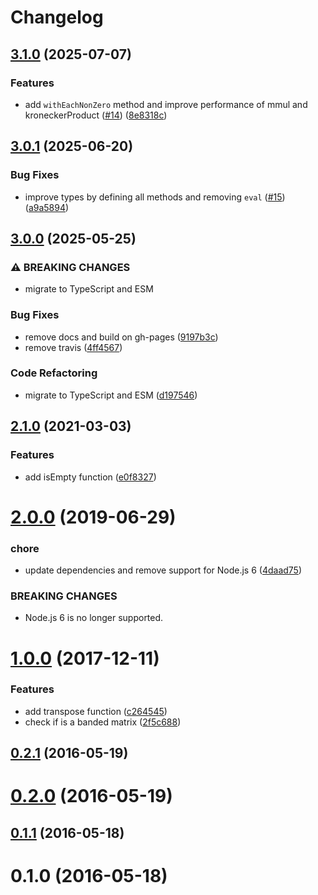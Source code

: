 # Changelog

## [3.1.0](https://github.com/mljs/sparse-matrix/compare/v3.0.1...v3.1.0) (2025-07-07)


### Features

* add `withEachNonZero` method and improve performance of mmul and kroneckerProduct ([#14](https://github.com/mljs/sparse-matrix/issues/14)) ([8e8318c](https://github.com/mljs/sparse-matrix/commit/8e8318c57b746461416fba89f4a934f929afb60f))

## [3.0.1](https://github.com/mljs/sparse-matrix/compare/v3.0.0...v3.0.1) (2025-06-20)


### Bug Fixes

* improve types by defining all methods and removing `eval` ([#15](https://github.com/mljs/sparse-matrix/issues/15)) ([a9a5894](https://github.com/mljs/sparse-matrix/commit/a9a5894bd8202723395933b3c89feb0263a41eb5))

## [3.0.0](https://github.com/mljs/sparse-matrix/compare/v2.1.0...v3.0.0) (2025-05-25)


### ⚠ BREAKING CHANGES

* migrate to TypeScript and ESM

### Bug Fixes

* remove docs and build on gh-pages ([9197b3c](https://github.com/mljs/sparse-matrix/commit/9197b3c1eba1a9c2e2f894bdaa5b066563d047c9))
* remove travis ([4ff4567](https://github.com/mljs/sparse-matrix/commit/4ff45677d1308976a52bc8f583f4772983a5a0f0))


### Code Refactoring

* migrate to TypeScript and ESM ([d197546](https://github.com/mljs/sparse-matrix/commit/d19754622b6b96afe3699553bbea8e7e939ce899))

## [2.1.0](https://github.com/mljs/sparse-matrix/compare/v2.0.0...v2.1.0) (2021-03-03)


### Features

* add isEmpty function ([e0f8327](https://github.com/mljs/sparse-matrix/commit/e0f8327d58c1a3d508fc120fd5d9b9140156d069))

# [2.0.0](https://github.com/mljs/sparse-matrix/compare/v1.0.0...v2.0.0) (2019-06-29)


### chore

* update dependencies and remove support for Node.js 6 ([4daad75](https://github.com/mljs/sparse-matrix/commit/4daad75))


### BREAKING CHANGES

* Node.js 6 is no longer supported.



<a name="1.0.0"></a>
# [1.0.0](https://github.com/mljs/sparse-matrix/compare/v0.2.1...v1.0.0) (2017-12-11)


### Features

* add transpose function ([c264545](https://github.com/mljs/sparse-matrix/commit/c264545))
* check if is a banded matrix ([2f5c688](https://github.com/mljs/sparse-matrix/commit/2f5c688))



<a name="0.2.1"></a>
## [0.2.1](https://github.com/mljs/sparse-matrix/compare/v0.2.0...v0.2.1) (2016-05-19)



<a name="0.2.0"></a>
# [0.2.0](https://github.com/mljs/sparse-matrix/compare/v0.1.1...v0.2.0) (2016-05-19)



<a name="0.1.1"></a>
## [0.1.1](https://github.com/mljs/sparse-matrix/compare/v0.1.0...v0.1.1) (2016-05-18)



<a name="0.1.0"></a>
# 0.1.0 (2016-05-18)
